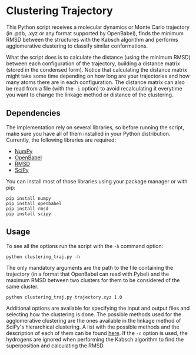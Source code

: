 # Clustering Trajectory
This Python script receives a molecular dynamics or Monte Carlo trajectory (in .pdb, .xyz or any format supported by OpenBabel), finds the minimum RMSD between the structures with the Kabsch algorithm and performs agglomerative clustering to classify similar conformations. 

What the script does is to calculate the distance (using the minimum RMSD) between each configuration of the trajectory, building a distance matrix (stored in the condensed form).
Notice that calculating the distance matrix might take some time depending on how long are your trajectories and how many atoms there are in each configuration.
The distance matrix can also be read from a file (with the `-i` option) to avoid recalculating it everytime you want to change the linkage method or distance of the clustering.

## Dependencies
The implementation rely on several libraries, so before running the script, make sure you have all of them installed in your Python distribution.
Currently, the following libraries are required:
- [NumPy](http://www.numpy.org/)
- [OpenBabel](http://openbabel.org/)
- [RMSD](https://github.com/charnley/rmsd)
- [SciPy](https://www.scipy.org/)

You can install most of those libraries using your package manager or with pip:
```
pip install numpy
pip install openbabel
pip install rmsd
pip install scipy
```

## Usage
To see all the options run the script with the `-h` command option:
```
python clustering_traj.py -h
```

The only mandatory arguments are the path to the file containing the trajectory (in a format that OpenBabel can read with Pybel) and the maximum RMSD between two clusters for them to be considered of the same cluster.
```
python clustering_traj.py trajectory.xyz 1.0
```

Additional options are available for specifying the input and output files and selecting how the clustering is done.
The possible methods used for the agglomerative clustering are the ones available in the linkage method of SciPy's hierarchical clustering.
A list with the possible methods and the description of each of them can be found [here](https://docs.scipy.org/doc/scipy-0.19.1/reference/generated/scipy.cluster.hierarchy.linkage.html).
If the `-n` option is used, the hydrogens are ignored when performing the Kabsch algorithm to find the superposition and calculating the RMSD.
